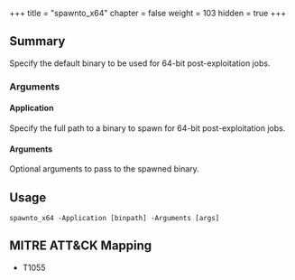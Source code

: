 +++
title = "spawnto_x64"
chapter = false
weight = 103
hidden = true
+++

## Summary
Specify the default binary to be used for 64-bit post-exploitation jobs.

### Arguments
#### Application
Specify the full path to a binary to spawn for 64-bit post-exploitation jobs.

#### Arguments
Optional arguments to pass to the spawned binary.

## Usage
```
spawnto_x64 -Application [binpath] -Arguments [args]
```

## MITRE ATT&CK Mapping

- T1055
